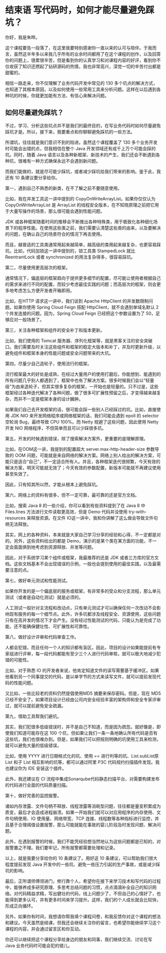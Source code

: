 结束语 写代码时，如何才能尽量避免踩坑？
====================

你好，我是朱晔。

这个课程要告一段落了，在这里我要特别感谢你一直以来的认可与陪伴。于我而言，虽然这半年多以来我几乎所有的业余时间都用了在这个课程的创作，以及回答你的问题上，很累很辛苦，但是看到你的认真学习和对课程内容的好评，看到你不仅收获了知识还燃起了钻研源码的热情，我也非常高兴，深觉一切的辛苦付出都是甜蜜的。

相信一路走来，你不仅理解了业务代码开发中常见的 130 多个坑点的解决方式，也知道了其根本原因，以及如何使用一些常用工具来分析问题。这样在以后遇到各种坑的时候，你就更加能有方法、有信心来解决问题。

如何尽量避免踩坑？
---------

不过，学习、分析这些坑点并不是我们的最终目的，在写业务代码时如何尽量避免踩坑才是。所以，接下来，我要重点和你聊聊避免踩坑的一些方法。

所谓坑，往往就是我们意识不到的陷进。虽然这个课程覆盖了 130 多个业务开发时可能会出错的点，但我相信在整个 Java 开发领域还有成千上万个可能会踩的坑。同时，随着 Java 语言以及各种新框架、新技术的产生，我们还会不断遇到各种坑，很难有一种方式确保永远不会遇到新问题。

而我们能做的，就是尽可能少踩坑，或者减少踩坑给我们带来的影响。鉴于此，我还有 10 条建议要分享给你。

第一，遇到自己不熟悉的新类，在不了解之前不要随意使用。

比如，我在并发工具这一讲中提到的 CopyOnWriteArrayList。如果你仅仅认为 CopyOnWriteArrayList 是 ArrayList 的线程安全版本，在不知晓原理之前把它用于大量写操作的场景，那么很可能会遇到性能问题。

JDK 或各种框架随着时间的推移会不断推出各种特殊类，用于极致化各种细化场景下的程序性能。在使用这些类之前，我们需要认清楚这些类的由来，以及要解决的问题，在确认自己的场景符合的情况下再去使用。

而且，越普适的工具类通常用起来越简单，越高级的类用起来越复杂，也更容易踩坑。比如，代码加锁这一讲中提到的，锁工具类 StampedLock 就比 ReentrantLock 或者 synchronized 的用法复杂得多，很容易踩坑。

第二，尽量使用更高层次的框架。

通常情况下，偏底层的框架趋向于提供更多细节的配置，尽可能让使用者根据自己的需求来进行不同的配置，而较少考虑最佳实践的问题；而高层次的框架，则会更多地考虑怎么方便开发者开箱即用。

比如，在HTTP 请求这一讲中，我们谈到 Apache HttpClient 的并发数限制问题。如果你使用 Spring Cloud Feign 搭配 HttpClient，就不会遇到单域名默认 2 个并发连接的问题。因为，Spring Cloud Feign 已经把这个参数设置为了 50，足够应对一般场景了。

第三，关注各种框架和组件的安全补丁和版本更新。

比如，我们使用的 Tomcat 服务器、序列化框架等，就是黑客关注的安全突破口。我们需要及时关注这些组件和框架的稳定大版本和补丁，并及时更新升级，以避免组件和框架本身的性能问题或安全问题带来的大坑。

第四，尽量少自己造轮子，使用流行的框架。

流行框架最大的好处是成熟，在经过大量用户的使用打磨后，你能想到、能遇到的所有问题几乎别人都遇到了，框架中也有了解决方案。很多时候我们会以“轻量级”为由来造轮子，但其实很多复杂的框架，一开始也是轻量的。只不过是，这些框架经过各种迭代解决了各种问题，做了很多可扩展性预留之后，才变得越来越复杂，而并不一定是框架本身的设计臃肿。

如果我们自己去开发框架的话，很可能会踩一些别人已经踩过的坑。比如，直接使用 JDK NIO 来开发网络程序或网络框架的话，我们可能会遇到 epoll 的 selector 空轮询 Bug，最终导致 CPU 100%。而 Netty 规避了这些问题，因此使用 Netty 开发 NIO 网络程序，不但简单而且可以少踩很多坑。

第五，开发的时候遇到错误，除了搜索解决方案外，更重要的是理解原理。

比如，在OOM这一讲，我提到的配置超大 server.max-http-header-size 参数导致的 OOM 问题，可能就是来自网络的解决方案。网络上别人给出的解决方案，可能只是适合“自己”，不一定适合所有人。并且，各种框架迭代很频繁，今天有效的解决方案，明天可能就无效了；今天有效的参数配置，新版本可能就不再建议使用甚至失效了。

因此，只有知其所以然，才能从根本上避免踩坑。

第六，网络上的资料有很多，但不一定可靠，最可靠的还是官方文档。

比如，搜索 Java 8 的一些介绍，你可以看到有些资料提到了在 Java 8 中 Files.lines 方法进行文件读取更高效，但是 Demo 代码并没使用 try-with-resources 来释放资源。在文件 IO这一讲中，我和你讲解了这么做会导致文件句柄无法释放。

其实，网上的各种资料，本来就是大家自己学习分享的经验和心得，不一定都是对的。另外，这些资料给出的都是 Demo，演示的是某个类在某方面的功能，不一定会面面俱到地考虑到资源释放、并发等问题。

因此，对于系统学习某个组件或框架，我最推荐的还是 JDK 或者三方库的官方文档。这些文档基本不会出现错误的示例，一般也会提到使用的最佳实践，以及最需要注意的点。

第七，做好单元测试和性能测试。

如果你开发的是一个偏底层的服务或框架，有非常多的受众和分支流程，那么单元测试（或者是自动化测试）就是必须的。

人工测试一般针对主流程和改动点，只有单元测试才可以确保任何一次改动不会影响现有服务的每一个细节点。此外，许多坑都涉及线程安全、资源使用，这些问题只有在高并发的情况下才会产生。没有经过性能测试的代码，只能认为是完成了功能，还不能确保健壮性、可扩展性和可靠性。

第八，做好设计评审和代码审查工作。

人都会犯错，而且任何一个人的知识都有盲区。因此，项目的设计如果能提前有专家组进行评审，每一段代码都能有至少三个人进行代码审核，就可以极大地减少犯错的可能性。

比如，对于熟悉 IO 的开发者来说，他肯定知道文件的读写需要基于缓冲区。如果他看到另一个同事提交的代码，是以单字节的方式来读写文件，就可以提前发现代码的性能问题。

又比如，一些比较老的资料仍然提倡使用MD5 摘要来保存密码。但是，现在 MD5 已经不安全了。如果项目设计已经由公司内安全经验丰富的架构师和安全专家评审过，就可以提前避免安全疏漏。

第九，借助工具帮我们避坑。

其实，我们犯很多低级错误时，并不是自己不知道，而是因为疏忽。就好像是，即使我们知道可能存在这 100 个坑，但如果让我们一条一条地确认所有代码是否有这些坑，我们也很难办到。但是，如果我们可以把规则明确的坑使用工具来检测，就可以避免大量的低级错误。

比如，使用 YYYY 进行日期格式化的坑、使用 == 进行判等的坑、List.subList原 List 和子 List 相互影响的坑等，都可以通过阿里 P3C 代码规约扫描插件发现。我也建议你为 IDE 安装这个插件。

此外，我还建议在 CI 流程中集成Sonarqube代码静态扫描平台，对需要构建发布的代码进行全面的代码质量扫描。

第十，做好完善的监控报警。

诸如内存泄露、文件句柄不释放、线程泄露等消耗型问题，往往都是量变积累成为质变，最后才会造成进程崩溃。如果一开始我们就可以对应用程序的内存使用、文件句柄使用、IO 使用量、网络带宽、TCP 连接、线程数等各种指标进行监控，并且基于合理阈值设置报警，那么可能就能在事故的婴儿阶段及时发现问题、解决问题。

此外，在遇到报警的时候，我们不能凭经验想当然地认为这些问题都是已知的，对报警置之不理。我们要牢记，所有报警都需要处理和记录。

以上，就是我要分享给你的 10 条建议了。用好这 10 条建议，可以帮助我们很大程度提前发现 Java 开发中的一些坑、避免一些压力引起的生产事故，或是减少踩坑的影响。

最后，正所谓师傅领进门，修行靠个人，希望你在接下来学习技术和写代码的过程中，能够养成多研究原理、多思考总结问题的习惯，点点滴滴补全自己的知识网络。对代码精益求精，写出健壮的代码，线上问题少了，不但自己的心情好了，也能得到更多认可，并有更多时间来学习提升。这样，我们的个人成长就会比较快，形成正向循环。

另外，如果你有时间，我想请你帮我填个课程问卷，和我反馈你对这个课程的想法和建议。今天虽然是结课，但我还会继续关注你的留言，也希望你能继续学习这个课程的内容，并会通过留言区和你互动。

你还可以继续把这个课程分享给身边的朋友和同事，我们继续交流、讨论在写 Java 业务代码时可能会犯的错儿。
